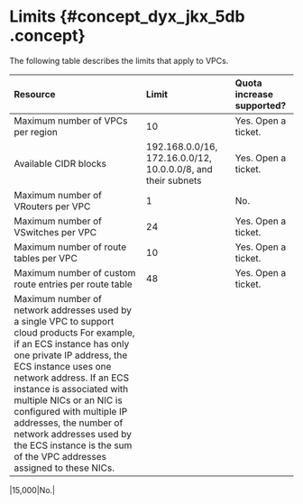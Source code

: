 # Limits {#concept_dyx_jkx_5db .concept}

The following table describes the limits that apply to VPCs.

|Resource|Limit|Quota increase supported?|
|:-------|:----|:------------------------|
|Maximum number of VPCs per region|10|Yes. Open a ticket.|
|Available CIDR blocks|192.168.0.0/16, 172.16.0.0/12, 10.0.0.0/8, and their subnets|Yes. Open a ticket.|
|Maximum number of VRouters per VPC|1|No.|
|Maximum number of VSwitches per VPC|24|Yes. Open a ticket.|
|Maximum number of route tables per VPC|10|Yes. Open a ticket.|
|Maximum number of custom route entries per route table|48|Yes. Open a ticket.|
|Maximum number of network addresses used by a single VPC to support cloud products For example, if an ECS instance has only one private IP address, the ECS instance uses one network address. If an ECS instance is associated with multiple NICs or an NIC is configured with multiple IP addresses, the number of network addresses used by the ECS instance is the sum of the VPC addresses assigned to these NICs.

 |15,000|No.|

